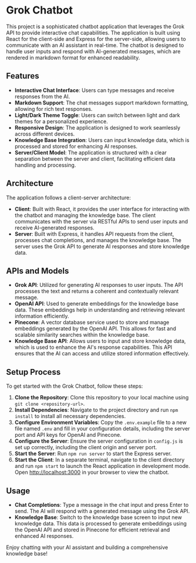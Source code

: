 # Grok Chatbot

This project is a sophisticated chatbot application that leverages the Grok API to provide interactive chat capabilities. The application is built using React for the client-side and Express for the server-side, allowing users to communicate with an AI assistant in real-time. The chatbot is designed to handle user inputs and respond with AI-generated messages, which are rendered in markdown format for enhanced readability.

## Features

- **Interactive Chat Interface**: Users can type messages and receive responses from the AI.
- **Markdown Support**: The chat messages support markdown formatting, allowing for rich text responses.
- **Light/Dark Theme Toggle**: Users can switch between light and dark themes for a personalized experience.
- **Responsive Design**: The application is designed to work seamlessly across different devices.
- **Knowledge Base Integration**: Users can input knowledge data, which is processed and stored for enhancing AI responses.
- **Server/Client Model**: The application is structured with a clear separation between the server and client, facilitating efficient data handling and processing.

## Architecture

The application follows a client-server architecture:

- **Client**: Built with React, it provides the user interface for interacting with the chatbot and managing the knowledge base. The client communicates with the server via RESTful APIs to send user inputs and receive AI-generated responses.
- **Server**: Built with Express, it handles API requests from the client, processes chat completions, and manages the knowledge base. The server uses the Grok API to generate AI responses and store knowledge data.

## APIs and Models

- **Grok API**: Utilized for generating AI responses to user inputs. The API processes the text and returns a coherent and contextually relevant message.
- **OpenAI API**: Used to generate embeddings for the knowledge base data. These embeddings help in understanding and retrieving relevant information efficiently.
- **Pinecone**: A vector database service used to store and manage embeddings generated by the OpenAI API. This allows for fast and scalable similarity searches within the knowledge base.
- **Knowledge Base API**: Allows users to input and store knowledge data, which is used to enhance the AI's response capabilities. This API ensures that the AI can access and utilize stored information effectively.

## Setup Process

To get started with the Grok Chatbot, follow these steps:

1. **Clone the Repository**: Clone this repository to your local machine using `git clone <repository-url>`.
2. **Install Dependencies**: Navigate to the project directory and run `npm install` to install all necessary dependencies.
3. **Configure Environment Variables**: Copy the `.env.example` file to a new file named `.env` and fill in your configuration details, including the server port and API keys for OpenAI and Pinecone.
4. **Configure the Server**: Ensure the server configuration in `config.js` is set up correctly, including the client origin and server port.
5. **Start the Server**: Run `npm run server` to start the Express server.
6. **Start the Client**: In a separate terminal, navigate to the client directory and run `npm start` to launch the React application in development mode. Open [http://localhost:3000](http://localhost:3000) in your browser to view the chatbot.

## Usage

- **Chat Completions**: Type a message in the chat input and press Enter to send. The AI will respond with a generated message using the Grok API.
- **Knowledge Base**: Switch to the knowledge base screen to input new knowledge data. This data is processed to generate embeddings using the OpenAI API and stored in Pinecone for efficient retrieval and enhanced AI responses.

Enjoy chatting with your AI assistant and building a comprehensive knowledge base!
